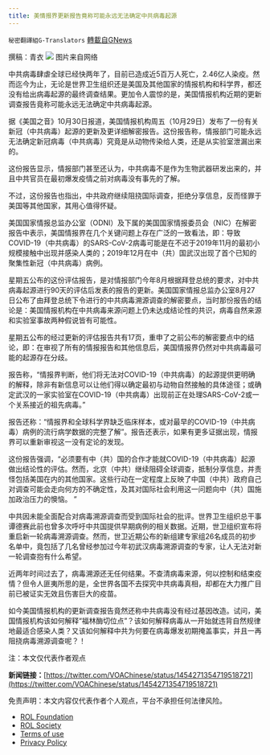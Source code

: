 ```yaml
---
title: 美情报界更新报告竟称可能永远无法确定中共病毒起源
---
```

`秘密翻譯組G-Translators` [轉載自GNews](https://gnews.org/zh-hans/1628121/)

撰稿：青衣
![](https://assets.gnews.org/wp-content/uploads/2021/10/图片2-32.png)
图片来自网络

中共病毒肆虐全球已经快两年了，目前已造成近5百万人死亡，2.46亿人染疫。然而迄今为止，无论是世界卫生组织还是美国及其他国家的情报机构和科学界，都还没有给出病毒起源的最终调查结果。更加令人震惊的是，美国情报机构近期的更新调查报告竟称可能永远无法确定中共病毒起源。

据《美国之音》10月30日报道，美国情报机构周五（10月29日）发布了一份有关新冠（中共病毒）起源的更新及更详细解密报告。这份报告称，情报部门可能永远无法确定新冠病毒（中共病毒）究竟是从动物传染给人类，还是从实验室泄漏出来的。

这份报告显示，情报部门甚至还认为，中共病毒不是作为生物武器研发出来的，并且中共官员在最初爆发疫情之前对病毒没有事先的了解。

不过，这份报告也指出，中共政府继续阻挠国际调查，拒绝分享信息，反而怪罪于美国等其他国家，其用心值得怀疑。

美国国家情报总监办公室（ODNI）及下属的美国国家情报委员会（NIC）在解密报告中表示，美国情报界在几个关键问题上存在广泛的一致看法，即：导致COVID-19（中共病毒）的SARS-CoV-2病毒可能是在不迟于2019年11月的最初小规模接触中出现并感染人类的；2019年12月在中（共）国武汉出现了首个已知的聚集性新冠（中共病毒）病例。

星期五公布的这份评估报告，是对情报部门今年8月根据拜登总统的要求，对中共病毒起源进行90天的评估后发表的报告的更新。美国国家情报总监办公室8月27日公布了由拜登总统下令进行的中共病毒溯源调查的解密要点，当时那份报告的结论是：美国情报机构在中共病毒来源问题上仍未达成结论性的共识，病毒自然来源和实验室事故两种假说皆有可能性。

星期五公布的经过更新的评估报告共有17页，重申了之前公布的解密要点中的结论，即：在审视了所有的情报报告和其他信息后，美国情报界仍然对中共病毒最可能的起源存在分歧。

报告称，“情报界判断，他们将无法对COVID-19（中共病毒）的起源提供更明确的解释，除非有新信息可以让他们得以确定最初与动物自然接触的具体途径；或确定武汉的一家实验室在COVID-19（中共病毒）出现前正在处理SARS-CoV-2或一个关系接近的祖先病毒。”

报告还称：“情报界和全球科学界缺乏临床样本，或对最早的COVID-19（中共病毒）病例的流行病学数据的完整了解”。报告还表示，如果有更多证据出现，情报界可以重新审视这一没有定论的发现。

这份报告强调，“必须要有中（共）国的合作才能就COVID-19（中共病毒）起源做出结论性的评估。然而，北京（中共）继续阻碍全球调查，抵制分享信息，并责怪包括美国在内的其他国家。这些行动在一定程度上反映了中国（中共）政府自己对调查可能会走向何方的不确定性，及其对国际社会利用这一问题向中（共）国施加政治压力的懊恼。 ”

中共因未能全面配合对病毒溯源调查而受到国际社会的批评。世界卫生组织总干事谭德赛此前也曾多次呼吁中共国提供早期病例的相关数据。近期，世卫组织宣布将重启新一轮病毒溯源调查。然而，世卫近期公布的新组建专家组26名成员的初步名单中，竟包括了几名曾经参加过今年初武汉病毒溯源调查的专家，让人无法对新一轮调查抱有什么希望。

近两年时间过去了，病毒溯源还无任何结果。不查清病毒来源，何以控制和结束疫情？但令人匪夷所思的是，全世界各国不去探究中共病毒真相，却都在大力推广目前已被证实无效且伤害巨大的疫苗。

如今美国情报机构的更新调查报告竟然还称中共病毒没有经过基因改造。试问，美国情报机构该如何解释“福林酶切位点”？该如何解释病毒从一开始就违背自然规律地最适合感染人类？又该如何解释中共为何要在病毒爆发初期掩盖事实，并且一再阻挠病毒溯源调查呢？！

注：本文仅代表作者观点

**新闻链接：**[https://twitter.com/VOAChinese/status/1454271354719518721](https://twitter.com/VOAChinese/status/1454271354719518721)

 

免责声明：本文内容仅代表作者个人观点，平台不承担任何法律风险。

- [ROL Foundation](https://rolfoundation.org/)
- [ROL Society](https://rolsociety.org/)
- [Terms of use](https://gnews.org/terms-of-use-3/)
- [Privacy Policy](https://gnews.org/privacy-policy/)
